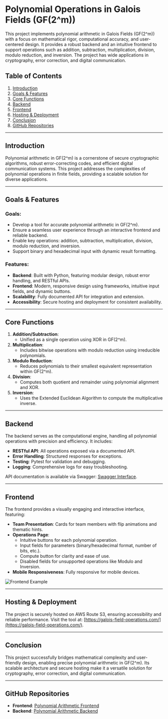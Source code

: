 # Polynomial Operations in Galois Fields (GF(2^m))

This project implements polynomial arithmetic in Galois Fields (GF(2^m)) with a focus on mathematical rigor, computational accuracy, and user-centered design. It provides a robust backend and an intuitive frontend to support operations such as addition, subtraction, multiplication, division, modulo reduction, and inversion. The project has wide applications in cryptography, error correction, and digital communication.

## Table of Contents

1. [Introduction](#introduction)
2. [Goals & Features](#goals--features)
3. [Core Functions](#core-functions)
4. [Backend](#backend)
5. [Frontend](#frontend)
6. [Hosting & Deployment](#hosting--deployment)
7. [Conclusion](#conclusion)
8. [GitHub Repositories](#github-repositories)

---

## Introduction

Polynomial arithmetic in GF(2^m) is a cornerstone of secure cryptographic algorithms, robust error-correcting codes, and efficient digital communication systems. This project addresses the complexities of polynomial operations in finite fields, providing a scalable solution for diverse applications.

---

## Goals & Features

### Goals:
- Develop a tool for accurate polynomial arithmetic in GF(2^m).
- Ensure a seamless user experience through an interactive frontend and reliable backend.
- Enable key operations: addition, subtraction, multiplication, division, modulo reduction, and inversion.
- Support binary and hexadecimal input with dynamic result formatting.

### Features:
- **Backend**: Built with Python, featuring modular design, robust error handling, and RESTful APIs.
- **Frontend**: Modern, responsive design using frameworks, intuitive input fields, and dynamic buttons.
- **Scalability**: Fully documented API for integration and extension.
- **Accessibility**: Secure hosting and deployment for consistent availability.

---

## Core Functions

1. **Addition/Subtraction**:
   - Unified as a single operation using XOR in GF(2^m).
2. **Multiplication**:
   - Includes bitwise operations with modulo reduction using irreducible polynomials.
3. **Modulo Reduction**:
   - Reduces polynomials to their smallest equivalent representation within GF(2^m).
4. **Division**:
   - Computes both quotient and remainder using polynomial alignment and XOR.
5. **Inversion**:
   - Uses the Extended Euclidean Algorithm to compute the multiplicative inverse.

---

## Backend

The backend serves as the computational engine, handling all polynomial operations with precision and efficiency. It includes:
- **RESTful API**: All operations exposed via a documented API.
- **Error Handling**: Structured responses for exceptions.
- **Testing**: Pytest for validation and debugging.
- **Logging**: Comprehensive logs for easy troubleshooting.

API documentation is available via Swagger: [Swagger Interface](https://rubah.pythonanywhere.com/apidocs).

---

## Frontend

The frontend provides a visually engaging and interactive interface, featuring:
- **Team Presentation**: Cards for team members with flip animations and thematic hints.
- **Operations Page**:
  - Intuitive buttons for each polynomial operation.
  - Input fields for parameters (binary/hexadecimal format, number of bits, etc.).
  - Compute button for clarity and ease of use.
  - Disabled fields for unsupported operations like Modulo and Inversion.
- **Mobile Responsiveness**: Fully responsive for mobile devices.

![Frontend Example](https://galois-field-operations.com/)

---

## Hosting & Deployment

The project is securely hosted on AWS Route S3, ensuring accessibility and reliable performance. Visit the tool at: [https://galois-field-operations.com/](https://galois-field-operations.com/).

---

## Conclusion

This project successfully bridges mathematical complexity and user-friendly design, enabling precise polynomial arithmetic in GF(2^m). Its scalable architecture and secure hosting make it a versatile solution for cryptography, error correction, and digital communication.

---

## GitHub Repositories

- **Frontend**: [Polynomial Arithmetic Frontend](https://github.com/hawraakhalil/Polynomial_Arithmetic_Frontend)
- **Backend**: [Polynomial Arithmetic Backend](https://github.com/RubaHoussami/Polynomial_Arithmetic)
